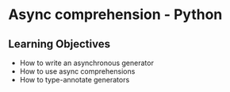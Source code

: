 # Async comprehension - Python
## Learning Objectives
- How to write an asynchronous generator
- How to use async comprehensions
- How to type-annotate generators
